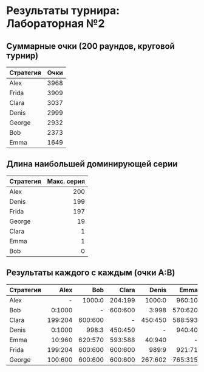 # Результаты турнира: Лабораторная №2

## Суммарные очки (200 раундов, круговой турнир)

| Стратегия | Очки |
| --- | ---: |
| Alex | 3968 |
| Frida | 3909 |
| Clara | 3037 |
| Denis | 2999 |
| George | 2932 |
| Bob | 2373 |
| Emma | 1649 |

## Длина наибольшей доминирующей серии

| Стратегия | Макс. серия |
| --- | ---: |
| Alex | 200 |
| Denis | 199 |
| Frida | 197 |
| George | 19 |
| Clara | 1 |
| Emma | 1 |
| Bob | 0 |

## Результаты каждого с каждым (очки A:B)

| Стратегия | Alex | Bob | Clara | Denis | Emma | Frida | George |
| --- | ---: | ---: | ---: | ---: | ---: | ---: | ---: |
| Alex | - | 1000:0 | 204:199 | 1000:0 | 960:10 | 204:199 | 600:100 |
| Bob | 0:1000 | - | 600:600 | 3:998 | 570:620 | 600:600 | 600:600 |
| Clara | 199:204 | 600:600 | - | 450:450 | 588:593 | 600:600 | 600:600 |
| Denis | 0:1000 | 998:3 | 450:450 | - | 940:40 | 9:989 | 602:267 |
| Emma | 10:960 | 620:570 | 593:588 | 40:940 | - | 71:921 | 315:765 |
| Frida | 199:204 | 600:600 | 600:600 | 989:9 | 921:71 | - | 600:600 |
| George | 100:600 | 600:600 | 600:600 | 267:602 | 765:315 | 600:600 | - |
